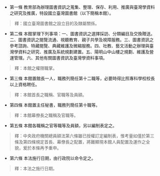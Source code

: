 * 第一條 教育部為辦理圖書資訊之蒐集、整理、保存、利用、推廣與臺灣學資料之研究及推廣，特設國立臺灣圖書館（以下簡稱本館）。

> 釋：國立臺灣圖書館之設立目的及隸屬關係。

* 第二條 本館掌理下列事項：一、圖書資訊之選擇採訪、分類編目及交換贈送。二、圖書資訊之閱覽流通、視聽教育、親子共學及視障服務。三、圖書資訊之參考諮詢、特藏閱覽、典藏維護及微縮服務。四、社教、藝文活動之辦理與臺灣學資料之研究、推廣及系統規劃建置。五、陽明山中山樓之規劃、維護及營運管理。六、其他有關圖書資訊及臺灣學資料事項。

> 釋：本館之權限職掌。

* 第三條 本館置館長一人，職務列簡任第十二職等，必要時得比照專科學校校長以上資格聘任。

> 釋：本館首長之職稱、官職等及員額。

* 第四條 本館置主任秘書，職務列簡任第十職等。

> 釋：本館幕僚長之職稱及官職等。

* 第五條 本館各職稱之官等職等及員額，另以編制表定之。

> 釋：中央政府機關總員額法第六條雖已授權訂定編制表，惟考量如僅於第三條及第四條規定首長、幕僚長之配置，將難顯現本館人員配置及運作之全貌，爰於本條再予重申。

* 第六條 本法施行日期，由行政院以命令定之。

> 釋：本法之施行日期。

